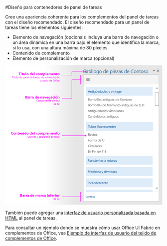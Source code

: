 #<a name="layout-for-task-pane-containers"></a>Diseño para contenedores de panel de tareas


Cree una apariencia coherente para los complementos del panel de tareas con el diseño recomendado. El diseño recomendado para un panel de tareas tiene los elementos siguientes: 

- Elemento de navegación (opcional): incluya una barra de navegación o un área dinámica en una barra bajo el elemento que identifica la marca, si lo usa, con una altura máxima de 80 píxeles.
- Contenido de complemento
- Elemento de personalización de marca (opcional)

![Diseño de un panel de tareas donde se muestran elementos de personalización de marca, navegación y contenido](../../../images/layouts_taskpane_v0.02.png)

También puede agregar una [interfaz de usuario personalizada basada en HTML](ui-elements.md#custom-HTML-based-UI) al panel de tareas.

Para consultar un ejemplo donde se muestra cómo usar Office UI Fabric en complementos de Office, vea [Ejemplo de interfaz de usuario del tejido de complementos de Office](https://github.com/OfficeDev/Office-Add-in-Fabric-UI-Sample).

<!-- Add sample template for content add-in and individual building blocks - Branding, Navigation bar or pivot, input, layout components -->
